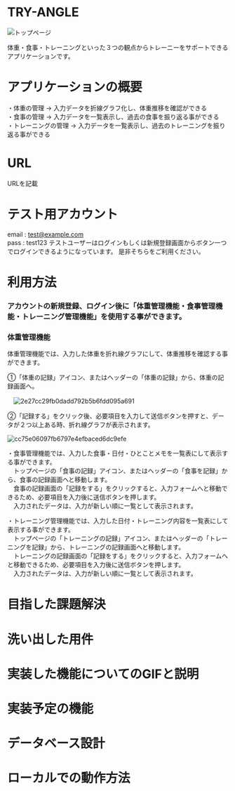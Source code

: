 # TRY-ANGLE

![トップページ](https://i.gyazo.com/c75352073992a109d4669077fb5b39cf.jpg)

体重・食事・トレーニングといった３つの観点からトレーニーをサポートできるアプリケーションです。

# アプリケーションの概要
・体重の管理          →  入力データを折線グラフ化し、体重推移を確認ができる<br>
・食事の管理          →  入力データを一覧表示し、過去の食事を振り返る事ができる<br>
・トレーニングの管理  →  入力データを一覧表示し、過去のトレーニングを振り返る事ができる

# URL
URLを記載

# テスト用アカウント
email : test@example.com<br>
pass  : test123
テストユーザーはログインもしくは新規登録画面からボタン一つでログインできるようになっています。 是非そちらをご利用ください。


# 利用方法

### アカウントの新規登録、ログイン後に「体重管理機能・食事管理機能・トレーニング管理機能」を使用する事ができます。

### 体重管理機能

体重管理機能では、入力した体重を折れ線グラフにして、体重推移を確認する事ができます。<br>

①「体重の記録」アイコン、またはヘッダーの「体重の記録」から、体重の記録画面へ。<br>



　![2e27cc29fb0dadd792b5b6fdd095a691](https://user-images.githubusercontent.com/78146812/112335187-5d03a080-8cff-11eb-9f25-a932a402badf.gif)




②「記録する」をクリック後、必要項目を入力して送信ボタンを押すと、データが２つ以上ある時、折れ線グラフが表示されます。


 
 ![cc75e06097fb6797e4efbaced6dc9efe](https://user-images.githubusercontent.com/78146812/112338994-9e497f80-8d02-11eb-9398-fbc6a6ba0e0f.gif)




・食事管理機能では、入力した食事・日付・ひとことメモを一覧表にして表示する事ができます。<br>
　トップページの「食事の記録」アイコン、またはヘッダーの「食事を記録」から、食事の記録画面へと移動します。<br>
　食事の記録画面の「記録をする」をクリックすると、入力フォームへと移動できるため、必要項目を入力後に送信ボタンを押します。<br>
　入力されたデータは、入力が新しい順に一覧として表示されます。
 
 ・トレーニング管理機能では、入力した日付・トレーニング内容を一覧表にして表示する事ができます。<br>
　トップページの「トレーニングの記録」アイコン、またはヘッダーの「トレーニングを記録」から、トレーニングの記録画面へと移動します。<br>
　トレーニングの記録画面の「記録をする」をクリックすると、入力フォームへと移動できるため、必要項目を入力後に送信ボタンを押します。<br>
　入力されたデータは、入力が新しい順に一覧として表示されます。


# 目指した課題解決


# 洗い出した用件


# 実装した機能についてのGIFと説明


# 実装予定の機能
# データベース設計
# ローカルでの動作方法

